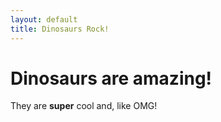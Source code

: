 ```yaml
---
layout: default
title: Dinosaurs Rock!
---
```


# Dinosaurs are amazing!

They are **super** cool and, like OMG!